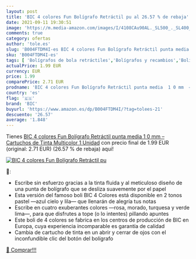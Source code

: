 ```yaml
---
layout: post
title: 'BIC 4 colores Fun Bolígrafo Retráctil pu al 26.57 % de rebaja'
date: 2021-09-11 19:30:51
image: 'https://m.media-amazon.com/images/I/4108CAu90AL._SL500_._SL400_.jpg'
comments: true
category: ofertas
author: 'tole.es'
slug: 'B004FTDM4I-es BIC 4 colores Fun Bolígrafo Retráctil punta media 1 0 mm –...'
sku: 'B004FTDM4I-es'
tags: [ 'Bolígrafos de bola retráctiles','Bolígrafos y recambios','Bolígrafos, lápices y útiles de escritura','Oficina y papelería','bic','bolígrafo', ]
actualPrice: 1.99 EUR
currency: EUR
price: 1.99
comparePrice: 2.71 EUR
prodname: 'BIC 4 colores Fun Bolígrafo Retráctil punta media  1 0 mm  – Cartuchos de Tinta Multicolor  1 Unidad'
country: 'es'
flag: '🇪🇸'
brand: 'BIC'
buyurl: 'https://www.amazon.es/dp/B004FTDM4I/?tag=tolees-21'
descuento: '26.57'
average: '1.848'
---
```


Tienes [BIC 4 colores Fun Bolígrafo Retráctil punta media  1 0 mm  – Cartuchos de Tinta Multicolor  1 Unidad](https://www.amazon.es/dp/B004FTDM4I/?tag=tolees-21) con precio final de  1.99 EUR (original: 2.71 EUR) (26.57 %  de rebaja) aqui!

[![BIC 4 colores Fun Bolígrafo Retráctil pu](https://m.media-amazon.com/images/I/4108CAu90AL._SL500_._SL400_.jpg)](https://www.amazon.es/dp/B004FTDM4I/?tag=tolees-21)

🔎:

- Escribe sin esfuerzo gracias a la tinta fluida y al meticuloso diseño de una punta de bolígrafo que se desliza suavemente por el papel
- Esta versión del famoso boli BIC 4 Colores está disponible en 2 tonos pastel —azul cielo y lila— que llenarán de alegría tus notas
- Escribe en cuatro exuberantes colores —rosa, morado, turquesa y verde lima—, para que disfrutes a tope (o lo intentes) pillando apuntes
- Este boli de 4 colores se fabrica en los centros de producción de BIC en Europa, cuya experiencia incomparable es garantía de calidad
- Cambia de cartucho de tinta en un abrir y cerrar de ojos con el inconfundible clic del botón del bolígrafo

[🛒 Comprar!!!](https://www.amazon.es/dp/B004FTDM4I/?tag=tolees-21)
